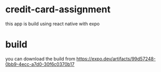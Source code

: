 # credit-card-assignment
this app is build using react native with expo

# build
you can download the build from https://expo.dev/artifacts/99d57248-0bb9-4ecc-a7d0-30f6c0370b17


